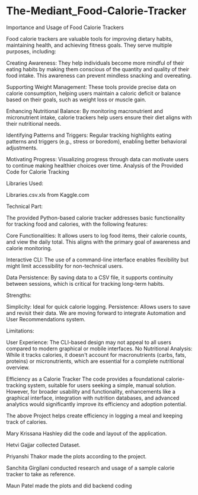 # The-Mediant_Food-Calorie-Tracker
Importance and Usage of Food Calorie Trackers

Food calorie trackers are valuable tools for improving dietary habits, maintaining health, and achieving fitness goals. They serve multiple purposes, including:

Creating Awareness: They help individuals become more mindful of their eating habits by making them conscious of the quantity and quality of their food intake. This awareness can prevent mindless snacking and overeating.

Supporting Weight Management: These tools provide precise data on calorie consumption, helping users maintain a caloric deficit or balance based on their goals, such as weight loss or muscle gain.

Enhancing Nutritional Balance: By monitoring macronutrient and micronutrient intake, calorie trackers help users ensure their diet aligns with their nutritional needs.

Identifying Patterns and Triggers: Regular tracking highlights eating patterns and triggers (e.g., stress or boredom), enabling better behavioral adjustments.

Motivating Progress: Visualizing progress through data can motivate users to continue making healthier choices over time.
Analysis of the Provided Code for Calorie Tracking

Libraries Used:

Libraries.csv.xls from Kaggle.com

Technical Part:


The provided Python-based calorie tracker addresses basic functionality for tracking food and calories, with the following features:

Core Functionalities: It allows users to log food items, their calorie counts, and view the daily total. This aligns with the primary goal of awareness and calorie monitoring.

Interactive CLI: The use of a command-line interface enables flexibility but might limit accessibility for non-technical users.

Data Persistence: By saving data to a CSV file, it supports continuity between sessions, which is critical for tracking long-term habits.


Strengths:

Simplicity: Ideal for quick calorie logging.
Persistence: Allows users to save and revisit their data.
We are moving forward to integrate Automation and User Recommendations system.



Limitations:

User Experience: The CLI-based design may not appeal to all users compared to modern graphical or mobile interfaces.
No Nutritional Analysis: While it tracks calories, it doesn't account for macronutrients (carbs, fats, proteins) or micronutrients, which are essential for a complete nutritional overview.

Efficiency as a Calorie Tracker
The code provides a foundational calorie-tracking system, suitable for users seeking a simple, manual solution. However, for broader usability and functionality, enhancements like a graphical interface, integration with nutrition databases, and advanced analytics would significantly improve its efficiency and adoption potential.

The above Project helps create efficiency in logging a meal and keeping track of calories.

Mary Krissana Hashley did the code and layout of the application.

Hetvi Gajjar collected Dataset.

Priyanshi Thakor made the plots according to the project.

Sanchita Girgilani conducted research and usage of a sample calorie tracker to take as reference.

Maun Patel made the plots and did backend coding

